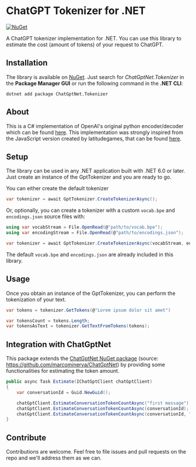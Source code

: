 # ChatGPT Tokenizer for .NET

[![NuGet](https://img.shields.io/nuget/v/ChatGptNet.Tokenizer.svg?style=flat-square)](https://www.nuget.org/packages/ChatGptNet.Tokenizer)

A ChatGPT tokenizer implementation for .NET.
You can use this library to estimate the cost (amount of tokens) of your request to ChatGPT.

## Installation

The library is available on [NuGet](https://www.nuget.org/packages/ChatGptNet.Tokenizer). Just search for *ChatGptNet.Tokenizer* in the **Package Manager GUI** or run the following command in the **.NET CLI**:

    dotnet add package ChatGptNet.Tokenizer

## About
This is a C# implementation of OpenAI's original python encoder/decoder which can be found [here](https://github.com/openai/gpt-2). This implementation was strongly inspired from the JavaScript version created by latitudegames, that can be found [here](https://github.com/latitudegames/GPT-3-Encoder).

## Setup

The library can be used in any .NET application built with .NET 6.0 or later. Just create an instance of the GptTokenizer and you are ready to go.

You can either create the default tokenizer

```csharp
var tokenizer = await GptTokenizer.CreateTokenizerAsync();
```

Or, optionally, you can create a tokenizer with a custom `vocab.bpe` and `encodings.json` source files with:
```csharp
using var vocabStream = File.OpenRead(@"path/to/vocab.bpe");
using var encodingStream = File.OpenRead(@"path/to/encodings.json");

var tokenizer = await GptTokenizer.CreateTokenizerAsync(vocabStream, encodingsStream);
```
The default `vocab.bpe` and `encodings.json` are already included in this library.

## Usage

Once you obtain an instance of the GptTokenizer, you can perform the tokenization of your text.
```csharp
var tokens = tokenizer.GetTokens(@"Lorem ipsum dolor sit amet")

var tokensCount = tokens.Length;
var tokensAsText = tokenizer.GetTextFromTokens(tokens);
```

## Integration with ChatGptNet
This package extends the [ChatGptNet NuGet package](https://www.nuget.org/packages/ChatGptNet) (source: https://github.com/marcominerva/ChatGptNet) by providing some functionalities for estimating the token amount.
```csharp
public async Task Estimate(IChatGptClient chatGptClient)
{
    var conversationId = Guid.NewGuid();

    chatGptClient.EstimateConversationTokenCountAsync("first message");
    chatGptClient.EstimateConversationTokenCountAsync(conversationId);
    chatGptClient.EstimateConversationTokenCountAsync(conversationId, "next message");
}


```


## Contribute

Contributions are welcome. Feel free to file issues and pull requests on the repo and we'll address them as we can. 